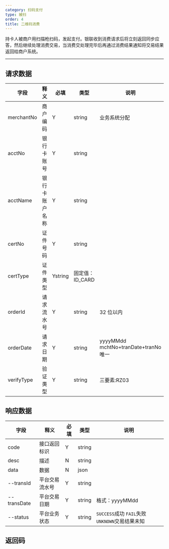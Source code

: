 ```yaml
---
category: 扫码支付
type: 被扫
order: 4
title: 二维码消费
---
```


持卡人被商户用扫描枪扫码，发起支付。银联收到消费请求后将立刻返回同步应答，然后继续处理消费交易，当消费交处理完毕后再通过消费结果通知将交易结果返回给商户系统。

---

## 请求数据

| 字段       | 释义           | 必填    | 类型            | 说明                                 |
| ---------- | -------------- | ------- | --------------- | ------------------------------------ |
| merchantNo | 商户编码       | Y       | string          | 业务系统分配                         |
| acctNo     | 银行卡账号     | Y       | string          |
| acctName   | 银行卡账户名称 | Y       | string          |
| certNo     | 证件号码       | Y       | string          |                                      |
| certType   | 证件类型       | Ystring | 固定值：ID_CARD |
| orderId    | 请求流水号     | Y       | string          | 32 位以内                            |
| orderDate  | 请求日期       | Y       | string          | yyyyMMdd mchtNo+tranDate+tranNo 唯一 |
| verifyType | 验证类型       | Y       | string          | 三要素:RZ03                          |

## 响应数据

| 字段        | 释义           | 必填 | 类型   | 说明                                           |
| ----------- | -------------- | ---- | ------ | ---------------------------------------------- |
| code        | 接口返回标识   | Y    | string |                                                |
| desc        | 描述           | N    | string |                                                |
| data        | 数据           | N    | json   |                                                |
| --transId   | 平台交易流水号 | Y    | string |                                                |
| --transDate | 平台交易日期   | Y    | string | 格式：yyyyMMdd                                 |
| --status    | 平台业务状态   | Y    | string | `SUCCESS`成功 `FAIL`失败 `UNKNOWN`交易结果未知 |

## 返回码
